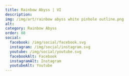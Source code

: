 ```yaml
---
title: Rainbow Abyss | VI
description: 
img: /img/art/rainbow abyss white pinhole outline.png
alt: 
category: Rainbow Abyss
order: 88
social:
  facebook: /img/social/facebook.svg
  instagram: /img/social/instagram.svg
  youtube: /img/social/youtube.svg
  facebookAlt: Facebook
  instagramAlt: Instagram
  youtubeAlt: Youtube
---
```

